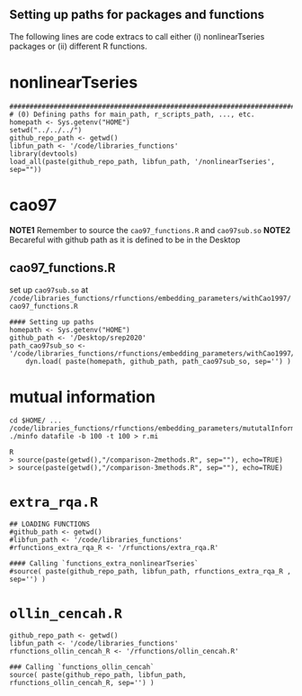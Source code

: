 Setting up paths for packages and functions
---
The following lines are code extracs to call either 
(i) nonlinearTseries packages or 
(ii) different R functions.

# nonlinearTseries 

```
################################################################################
# (0) Defining paths for main_path, r_scripts_path, ..., etc.
homepath <- Sys.getenv("HOME")
setwd("../../../")
github_repo_path <- getwd()
libfun_path <- '/code/libraries_functions'
library(devtools)
load_all(paste(github_repo_path, libfun_path, '/nonlinearTseries', sep=""))
```


# cao97 

**NOTE1** Remember to source the `cao97_functions.R` and `cao97sub.so`
**NOTE2** Becareful with github path as it is defined to be in the Desktop

## cao97_functions.R

set up `cao97sub.so` 
at `/code/libraries_functions/rfunctions/embedding_parameters/withCao1997/cao97_functions.R`


```
#### Setting up paths
homepath <- Sys.getenv("HOME")
github_path <- '/Desktop/srep2020'
path_cao97sub_so <- '/code/libraries_functions/rfunctions/embedding_parameters/withCao1997/cao97sub.so'
    dyn.load( paste(homepath, github_path, path_cao97sub_so, sep='') )
```



# mutual information
```
cd $HOME/ ... /code/libraries_functions/rfunctions/embedding_parameters/mututalInformation 
./minfo datafile -b 100 -t 100 > r.mi

R
> source(paste(getwd(),"/comparison-2methods.R", sep=""), echo=TRUE)
> source(paste(getwd(),"/comparison-3methods.R", sep=""), echo=TRUE)
```






# `extra_rqa.R`


```
## LOADING FUNCTIONS
#github_path <- getwd()
#libfun_path <- '/code/libraries_functions'
#rfunctions_extra_rqa_R <- '/rfunctions/extra_rqa.R'

#### Calling `functions_extra_nonlinearTseries` 
#source( paste(github_repo_path, libfun_path, rfunctions_extra_rqa_R , sep='') )
```




# `ollin_cencah.R` 



```
github_repo_path <- getwd()
libfun_path <- '/code/libraries_functions'
rfunctions_ollin_cencah_R <- '/rfunctions/ollin_cencah.R'

### Calling `functions_ollin_cencah` 
source( paste(github_repo_path, libfun_path, rfunctions_ollin_cencah_R, sep='') )
```




